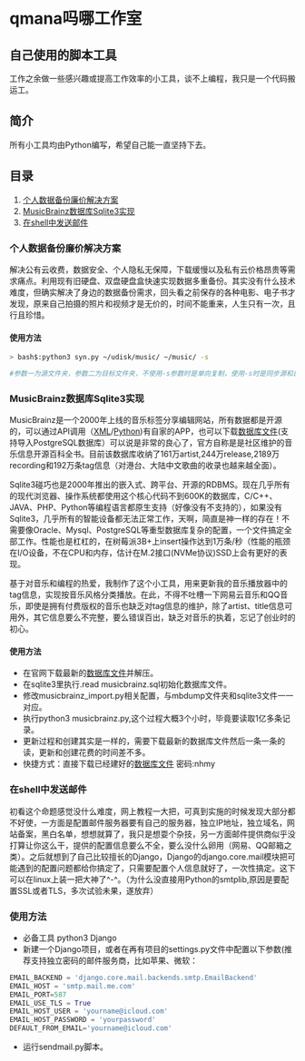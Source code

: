 # qmana吗哪工作室

## 自己使用的脚本工具
工作之余做一些感兴趣或提高工作效率的小工具，谈不上编程，我只是一个代码搬运工。

## 简介
所有小工具均由Python编写，希望自己能一直坚持下去。

## 目录
1. [个人数据备份廉价解决方案](#个人数据备份廉价解决方案)
2. [MusicBrainz数据库Sqlite3实现](#musicbrainz数据库sqlite3实现)
3. [在shell中发送邮件](#在shell中发送邮件)

### 个人数据备份廉价解决方案

解决公有云收费，数据安全、个人隐私无保障，下载缓慢以及私有云价格昂贵等需求痛点。利用现有旧硬盘、双盘硬盘盒快速实现数据多重备份。其实没有什么技术难度，但确实解决了身边的数据备份需求，回头看之前保存的各种电影、电子书才发现，原来自己拍摄的照片和视频才是无价的，时间不能重来，人生只有一次，且行且珍惜。

#### 使用方法
```bash
> bash$:python3 syn.py ~/udisk/music/ ~/music/ -s

#参数一为源文件夹，参数二为目标文件夹，不使用-s参数时是单向复制，使用-s时是同步源和目标文件夹，慎用！
```


### MusicBrainz数据库Sqlite3实现

MusicBrainz是一个2000年上线的音乐标签分享编辑网站，所有数据都是开源的，可以通过API调用（[XML](https://musicbrainz.org/doc/Development/XML_Web_Service/Version_2)/[Python](https://python-musicbrainzngs.readthedocs.io/en/v0.7.1/))有自家的APP，也可以下载[数据库文件](https://musicbrainz.org/doc/MusicBrainz_Database/Download)(支持导入PostgreSQL数据库）可以说是非常的良心了，官方自称是是社区维护的音乐信息开源百科全书。目前该数据库收纳了161万artist,244万release,2189万recording和192万条tag信息（对港台、大陆中文歌曲的收录也越来越全面）。

Sqlite3碰巧也是2000年推出的嵌入式、跨平台、开源的RDBMS。现在几乎所有的现代浏览器、操作系统都使用这个核心代码不到600K的数据库，C/C++、JAVA、PHP、Python等编程语言都原生支持（好像没有不支持的），如果没有Sqlite3，几乎所有的智能设备都无法正常工作，天啊，简直是神一样的存在！不需要像Oracle、Mysql、PostgreSQL等重型数据库复杂的配置，一个文件搞定全部工作。性能也是杠杠的，在树莓派3B+上insert操作达到1万条/秒（性能的瓶颈在I/O设备，不在CPU和内存，估计在M.2接口(NVMe协议)SSD上会有更好的表现。

基于对音乐和编程的热爱，我制作了这个小工具，用来更新我的音乐播放器中的tag信息，实现按音乐风格分类播放。在此，不得不吐槽一下网易云音乐和QQ音乐，即使是拥有付费版权的音乐也缺乏对tag信息的维护，除了artist、title信息可用外，其它信息要么不完整，要么错误百出，缺乏对音乐的执着，忘记了创业时的初心。

#### 使用方法
* 在官网下载最新的[数据库文件](https://musicbrainz.org/doc/MusicBrainz_Database/Download)并解压。
* 在sqlite3里执行.read musicbrainz.sql初始化数据库文件。
* 修改musicbrainz_import.py相关配置，与mbdump文件夹和sqlite3文件一一对应。
* 执行python3 musicbrainz.py,这个过程大概3个小时，毕竟要读取1亿多条记录。
* 更新过程和创建其实是一样的，需要下载最新的数据库文件然后一条一条的读，更新和创建花费的时间差不多。
* 快捷方式：直接下载已经建好的[数据库文件](https://pan.baidu.com/s/13hgejNgOk1tzO7LIS843Ag) 密码:nhmy

### 在shell中发送邮件

初看这个命题感觉没什么难度，网上教程一大把，可真到实施的时候发现大部分都不好使，一方面是配置邮件服务器要有自己的服务器，独立IP地址，独立域名，网站备案，黑白名单，想想就算了，我只是想耍个杂技，另一方面邮件提供商似乎没打算让你这么干，提供的配置信息要么不全，要么没什么卵用（网易、QQ邮箱之类）。之后就想到了自己比较擅长的Django，Django的django.core.mail模块把可能遇到的配置问题都给你搞定了，只需要配置个人信息就好了，一次性搞定。这下可以在linux上装一把大神了^-^。（为什么没直接用Python的smtplib,原因是要配置SSL或者TLS，多次试验未果，遂放弃）

### 使用方法
* 必备工具 python3 Django
* 新建一个Django项目，或者在再有项目的settings.py文件中配置以下参数(推荐支持独立密码的邮件服务商，比如苹果、微软：
```python
EMAIL_BACKEND = 'django.core.mail.backends.smtp.EmailBackend'
EMAIL_HOST = 'smtp.mail.me.com'
EMAIL_PORT=587
EMAIL_USE_TLS = True
EMAIL_HOST_USER = 'yourname@icloud.com'
EMAIL_HOST_PASSWORD = 'yourpassword'
DEFAULT_FROM_EMAIL='yourname@icloud.com'
```
* 运行sendmail.py脚本。






